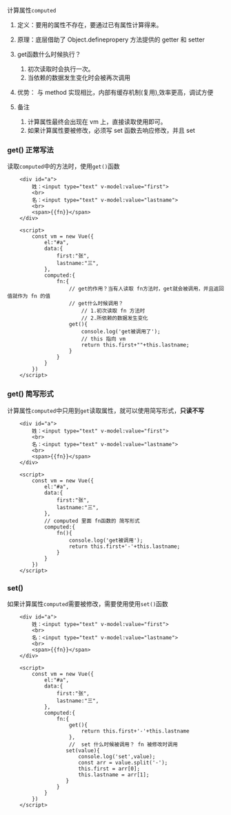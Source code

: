 计算属性`computed`

1. 定义：要用的属性不存在，要通过已有属性计算得来。

2. 原理：底层借助了 Object.definepropery 方法提供的 getter 和 setter

3. get函数什么时候执行？

    1. 初次读取时会执行一次。
    2. 当依赖的数据发生变化时会被再次调用

4. 优势： 与 method 实现相比，内部有缓存机制(复用),效率更高，调试方便

5. 备注

    1. 计算属性最终会出现在 vm 上，直接读取使用即可。
    2. 如果计算属性要被修改，必须写 set 函数去响应修改，并且 set

    

    

### get() 正常写法

读取`computed`中的方法时，使用`get()`函数

```
    <div id="a">
        姓：<input type="text" v-model:value="first">
        <br>
        名：<input type="text" v-model:value="lastname">
        <br>
        <span>{{fn}}</span>
    </div>

    <script>
        const vm = new Vue({
            el:"#a",
            data:{
                first:"张",
                lastname:"三",
            },
            computed:{
                fn:{
                    // get的作用？当有人读取 fn方法时，get就会被调用，并且返回值就作为 fn 的值
                    // get什么时候调用？
                        // 1.初次读取 fn 方法时
                        // 2.所依赖的数据发生变化
                    get(){
                        console.log('get被调用了');
                        // this 指向 vm
                        return this.first+""+this.lastname;
                    }
                }
            }
        })
    </script>
```



### get() 简写形式

计算属性`computed`中只用到`get`读取属性，就可以使用简写形式，**只读不写**

```
    <div id="a">
        姓：<input type="text" v-model:value="first">
        <br>
        名：<input type="text" v-model:value="lastname">
        <br>
        <span>{{fn}}</span>
    </div>

    <script>
        const vm = new Vue({
            el:"#a",
            data:{
                first:"张",
                lastname:"三",
            },
            // computed 里面 fn函数的 简写形式
            computed:{
                fn(){
                    console.log('get被调用');
                    return this.first+'-'+this.lastname;
                }
            }
        })
    </script>
```



### set()  

如果计算属性`computed`需要被修改，需要使用使用`set()`函数

```
    <div id="a">
        姓：<input type="text" v-model:value="first">
        <br>
        名：<input type="text" v-model:value="lastname">
        <br>
        <span>{{fn}}</span>
    </div>

    <script>
        const vm = new Vue({
            el:"#a",
            data:{
                first:"张",
                lastname:"三",
            },
            computed:{
                fn:{
                    get(){
                        return this.first+'-'+this.lastname
                    },
                    //  set 什么时候被调用？ fn 被修改时调用
                   set(value){
                       console.log('set',value);
                       const arr = value.split('-');
                       this.first = arr[0];
                       this.lastname = arr[1];
                   }
                }
            }
        })
    </script>
```

